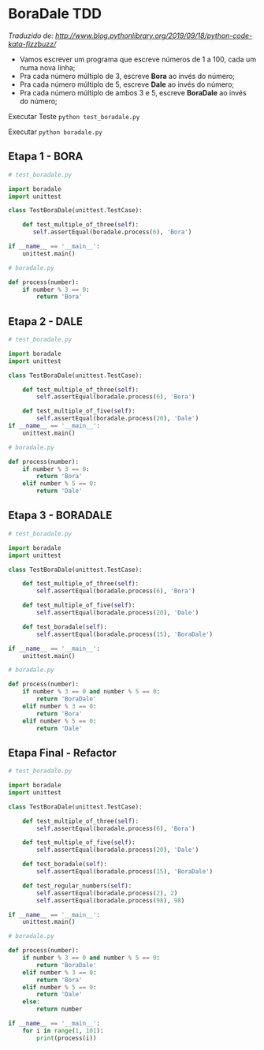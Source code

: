 # BoraDale TDD

*Traduzido de: http://www.blog.pythonlibrary.org/2019/09/18/python-code-kata-fizzbuzz/*

- Vamos escrever um programa que escreve números de 1 a 100, cada um numa nova linha;
- Pra cada número múltiplo de 3, escreve **Bora** ao invés do número;
- Pra cada número múltiplo de 5, escreve **Dale** ao invés do número;
- Pra cada número múltiplo de ambos 3 e 5, escreve **BoraDale** ao invés do número;

Executar Teste
`python test_boradale.py`

Executar 
`python boradale.py`

## Etapa 1 - BORA

```python
# test_boradale.py

import boradale
import unittest

class TestBoraDale(unittest.TestCase):

    def test_multiple_of_three(self):
       self.assertEqual(boradale.process(6), 'Bora')

if __name__ == '__main__':
    unittest.main()
```
```python
# boradale.py

def process(number):
    if number % 3 == 0:
        return 'Bora'
```

## Etapa 2 - DALE

```python
# test_boradale.py

import boradale
import unittest

class TestBoraDale(unittest.TestCase):

    def test_multiple_of_three(self):
        self.assertEqual(boradale.process(6), 'Bora')

    def test_multiple_of_five(self):
        self.assertEqual(boradale.process(20), 'Dale')
if __name__ == '__main__':
    unittest.main()
```

```python
# boradale.py

def process(number):
    if number % 3 == 0:
        return 'Bora'
    elif number % 5 == 0:
        return 'Dale'
```

## Etapa 3 - BORADALE

```python
# test_boradale.py

import boradale
import unittest

class TestBoraDale(unittest.TestCase):

    def test_multiple_of_three(self):
        self.assertEqual(boradale.process(6), 'Bora')

    def test_multiple_of_five(self):
        self.assertEqual(boradale.process(20), 'Dale')

    def test_boradale(self):
        self.assertEqual(boradale.process(15), 'BoraDale')

if __name__ == '__main__':
    unittest.main()
```

```python
# boradale.py

def process(number):
    if number % 3 == 0 and number % 5 == 0:
        return 'BoraDale'
    elif number % 3 == 0:
        return 'Bora'
    elif number % 5 == 0:
        return 'Dale'
```

## Etapa Final - Refactor

```python
# test_boradale.py

import boradale
import unittest

class TestBoraDale(unittest.TestCase):

    def test_multiple_of_three(self):
        self.assertEqual(boradale.process(6), 'Bora')

    def test_multiple_of_five(self):
        self.assertEqual(boradale.process(20), 'Dale')

    def test_boradale(self):
        self.assertEqual(boradale.process(15), 'BoraDale')

    def test_regular_numbers(self):
        self.assertEqual(boradale.process(2), 2)
        self.assertEqual(boradale.process(98), 98)

if __name__ == '__main__':
    unittest.main()
```

```python
# boradale.py

def process(number):
    if number % 3 == 0 and number % 5 == 0:
        return 'BoraDale'
    elif number % 3 == 0:
        return 'Bora'
    elif number % 5 == 0:
        return 'Dale'
    else:
        return number

if __name__ == '__main__':
    for i in range(1, 101):
        print(process(i))
```








